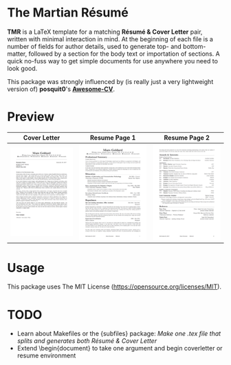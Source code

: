 # The Martian Résumé 
**TMR** is a LaTeX template for a matching **Résumé & Cover Letter** pair, written with minimal interaction in mind. At the beginning of each file is a number of fields for author details, used to generate top- and bottom-matter, followed by a section for the body text or importation of sections. A quick no-fuss way to get simple documents for use anywhere you need to look good.

This package was strongly influenced by (is really just a very lightweight version of) **posquit0**'s [**Awesome-CV**](https://github.com/posquit0/Awesome-CV).

# Preview
| Cover Letter | Resume Page 1 | Resume Page 2 |
|:---:|:---:|:---:|
| [![Cover Letter](/examples/coverletter.png?raw=true)](https://raw.githubusercontent.com/TheMartianLife/Resume/master/examples/coverletter-example.pdf) | [![Résumé Page 1](/examples/resume1.png?raw=true)](https://raw.githubusercontent.com/TheMartianLife/Resume/master/examples/resume-example.pdf) | [![Résumé Page 2](/examples/resume2.png?raw=true)](https://raw.githubusercontent.com/TheMartianLife/Resume/master/examples/resume-example.pdf) |

# Usage
This package uses The MIT License (https://opensource.org/licenses/MIT). 

# TODO
- Learn about Makefiles or the {subfiles} package: *Make one .tex file that splits and generates both Résumé & Cover Letter*
- Extend \begin{document} to take one argument and begin coverletter or resume environment